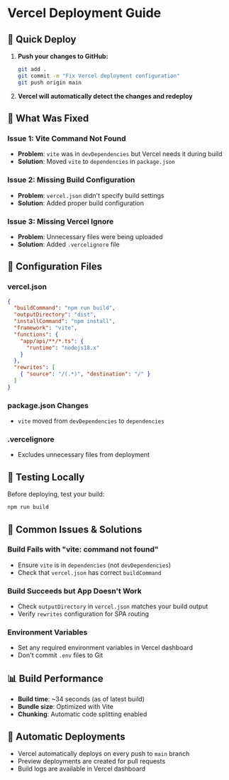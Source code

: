 # Vercel Deployment Guide

## 🚀 Quick Deploy

1. **Push your changes to GitHub:**
   ```bash
   git add .
   git commit -m "Fix Vercel deployment configuration"
   git push origin main
   ```

2. **Vercel will automatically detect the changes and redeploy**

## 🔧 What Was Fixed

### **Issue 1: Vite Command Not Found**
- **Problem**: `vite` was in `devDependencies` but Vercel needs it during build
- **Solution**: Moved `vite` to `dependencies` in `package.json`

### **Issue 2: Missing Build Configuration**
- **Problem**: `vercel.json` didn't specify build settings
- **Solution**: Added proper build configuration

### **Issue 3: Missing Vercel Ignore**
- **Problem**: Unnecessary files were being uploaded
- **Solution**: Added `.vercelignore` file

## 📁 Configuration Files

### **vercel.json**
```json
{
  "buildCommand": "npm run build",
  "outputDirectory": "dist",
  "installCommand": "npm install",
  "framework": "vite",
  "functions": {
    "app/api/**/*.ts": {
      "runtime": "nodejs18.x"
    }
  },
  "rewrites": [
    { "source": "/(.*)", "destination": "/" }
  ]
}
```

### **package.json Changes**
- `vite` moved from `devDependencies` to `dependencies`

### **.vercelignore**
- Excludes unnecessary files from deployment

## 🧪 Testing Locally

Before deploying, test your build:
```bash
npm run build
```

## 🚨 Common Issues & Solutions

### **Build Fails with "vite: command not found"**
- Ensure `vite` is in `dependencies` (not `devDependencies`)
- Check that `vercel.json` has correct `buildCommand`

### **Build Succeeds but App Doesn't Work**
- Check `outputDirectory` in `vercel.json` matches your build output
- Verify `rewrites` configuration for SPA routing

### **Environment Variables**
- Set any required environment variables in Vercel dashboard
- Don't commit `.env` files to Git

## 📊 Build Performance

- **Build time**: ~34 seconds (as of latest build)
- **Bundle size**: Optimized with Vite
- **Chunking**: Automatic code splitting enabled

## 🔄 Automatic Deployments

- Vercel automatically deploys on every push to `main` branch
- Preview deployments are created for pull requests
- Build logs are available in Vercel dashboard 
